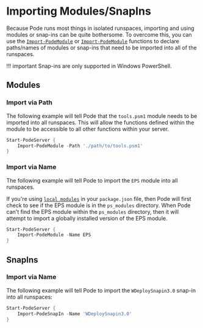 # Importing Modules/SnapIns

Because Pode runs most things in isolated runspaces, importing and using modules or snap-ins can be quite bothersome. To overcome this, you can use the [`Import-PodeModule`](../../../Functions/Utilities/Import-PodeModule) or [`Import-PodeModule`](../../../Functions/Utilities/Import-PodeModule) functions to declare paths/names of modules or snap-ins that need to be imported into all of the runspaces.

!!! important
    Snap-ins are only supported in Windows PowerShell.

## Modules

### Import via Path

The following example will tell Pode that the `tools.psm1` module needs to be imported into all runspaces. This will allow the functions defined within the module to be accessible to all other functions within your server.

```powershell
Start-PodeServer {
    Import-PodeModule -Path './path/to/tools.psm1'
}
```

### Import via Name

The following example will tell Pode to import the `EPS` module into all runspaces.

If you're using [`local modules`](../../Getting-Started/LocalModules) in your `package.json` file, then Pode will first check to see if the EPS module is in the `ps_modules` directory. When Pode can't find the EPS module within the `ps_modules` directory, then it will attempt to import a globally installed version of the EPS module.

```powershell
Start-PodeServer {
    Import-PodeModule -Name EPS
}
```

## SnapIns

### Import via Name

The following example will tell Pode to import the `WDeploySnapin3.0` snap-in into all runspaces:

```powershell
Start-PodeServer {
    Import-PodeSnapIn -Name 'WDeploySnapin3.0'
}
```
